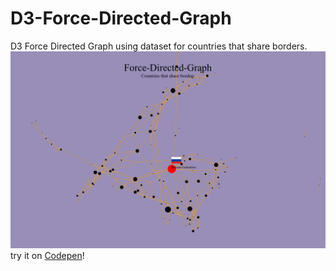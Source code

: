 # D3-Force-Directed-Graph
D3 Force Directed Graph using dataset for countries that share borders.
![Image of Force directed graph]( ./thumbnail.png )
try it on [Codepen](https://codepen.io/Cyberputty/full/KRmzGz/)!

